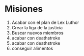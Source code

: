 # Misiones

1. Acabar con el plan de Lex Luthor
2. Crear la liga de la justicia
3. Buscar nuevos miembros
4. acabar con deathstroke
5. acabar con deathstroke
6. conseguir alimentos

